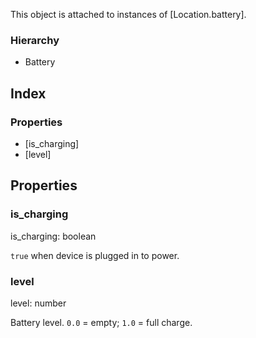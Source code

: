 This object is attached to instances of [Location.battery].

### Hierarchy

* Battery

## Index

### Properties

* [is\_charging]
* [level]

## Properties

### is\_charging

is\_charging: boolean



`true` when device is plugged in to power.

### level

level: number



Battery level. `0.0` = empty; `1.0` = full charge.